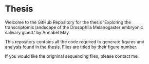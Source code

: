 # Thesis

Welcome to the GitHub Repository for the thesis 'Exploring the transcriptomic landscape of the Drosophila Melanogaster embryonic salivary gland.' by Annabel May

This repository contains all the code required to generate figures and analysis found in the thesis. Files are titled by their figure number. 

If you would like the origninal sequencing files, please contact me. 
